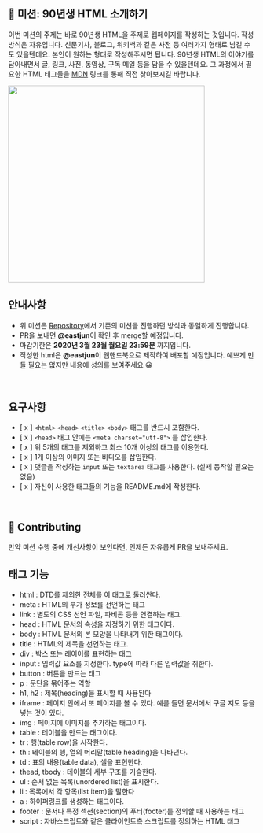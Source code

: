 
## 🚀 미션: 90년생 HTML 소개하기

이번 미션의 주제는 바로 90년생 HTML을 주제로 웹페이지를 작성하는 것입니다.
작성방식은 자유입니다. 
신문기사, 블로그, 위키백과 같은 사전 등 여러가지 형태로 남길 수도 있을텐데요. 본인이 원하는 형태로 작성해주시면 됩니다. 
90년생 HTML의 이야기를 담아내면서 글, 링크, 사진, 동영상, 구독 메일 등을 담을 수 있을텐데요. 그 과정에서 필요한 HTML 태그들을 [MDN](https://developer.mozilla.org/ko/docs/Web/HTML/Element) 링크를 통해 직접 찾아보시길 바랍니다.

<img src="https://techcourse-storage.s3.ap-northeast-2.amazonaws.com/2020-03-16T10:41:53.786image.png" width="400">

<br/>

## 안내사항

- 위 미션은 [Repository](https://github.com/woowacourse/html)에서 기존의 미션을 진행하던 방식과 동일하게 진행합니다.
- PR을 보내면 **@eastjun**이 확인 후 merge할 예정입니다.
- 마감기한은 **2020년 3월 23월 월요일 23:59분** 까지입니다.
- 작성한 html은  **@eastjun**이 웹핸드북으로 제작하여 배포할 예정입니다. 예쁘게 만들 필요는 없지만 내용에 성의를 보여주세요 😀

<br/>

## 요구사항 

- [ x ]  `<html>` `<head>` `<title>`  `<body>` 태그를 반드시 포함한다. 
- [ x ]  `<head>` 태그 안에는 `<meta charset="utf-8">` 를 삽입한다.
- [ x ]  위 5개의 태그를 제외하고 최소 10개 이상의 태그를 이용한다.
- [ x ]  1개 이상의 이미지 또는 비디오를 삽입한다.
- [ x ]  댓글을 작성하는 `input` 또는 `textarea` 태그를 사용한다. (실제 동작할 필요는 없음)
- [ x ]  자신이 사용한 태그들의 기능을 README.md에 작성한다.

<br/>

## 👏 Contributing

만약 미션 수행 중에 개선사항이 보인다면, 언제든 자유롭게 PR을 보내주세요. 

## 태그 기능

- html : DTD를 제외한 전체를 이 태그로 둘러싼다.
- meta : HTML의 부가 정보를 선언하는 태그
- link : 별도의 CSS 선언 파일, 파비콘 등을 연결하는 태그.
- head : HTML 문서의 속성을 지정하기 위한 태그이다.
- body : HTML 문서의 본 모양을 나타내기 위한 태그이다.
- title : HTML의 제목을 선언하는 태그.
- div : 박스 또는 레이어를 표현하는 태그
- input : 입력값 요소를 지정한다. type에 따라 다른 입력값을 취한다.
- button : 버튼을 만드는 태그
- p : 문단을 묶어주는 역할
- h1, h2 : 제목(heading)을 표시할 때 사용된다
- iframe : 페이지 안에서 또 페이지를 볼 수 있다. 예를 들면 문서에서 구글 지도 등을 넣는 것이 있다.
- img : 페이지에 이미지를 추가하는 태그이다.
- table : 테이블을 만드는 태그이다.
- tr : 행(table row)을 시작한다.
- th : 테이블의 행, 열의 머리말(table heading)을 나타낸다.
- td : 표의 내용(table data), 셀을 표현한다.
- thead, tbody : 테이블의 세부 구조를 기술한다.
- ul : 순서 없는 목록(unordered list)을 표시한다.
- li : 목록에서 각 항목(list item)을 말한다
- a : 하이퍼링크를 생성하는 태그이다.
- footer : 문서나 특정 섹션(section)의 푸터(footer)를 정의할 때 사용하는 태그
- script : 자바스크립트와 같은 클라이언트측 스크립트를 정의하는 HTML 태그
